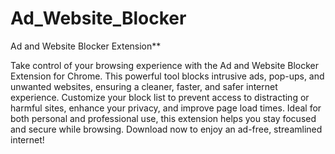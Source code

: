 # Ad_Website_Blocker

Ad and Website Blocker Extension**

Take control of your browsing experience with the Ad and Website Blocker Extension for Chrome. This powerful tool blocks intrusive ads, pop-ups, and unwanted websites, ensuring a cleaner, faster, and safer internet experience. Customize your block list to prevent access to distracting or harmful sites, enhance your privacy, and improve page load times. Ideal for both personal and professional use, this extension helps you stay focused and secure while browsing. Download now to enjoy an ad-free, streamlined internet!
